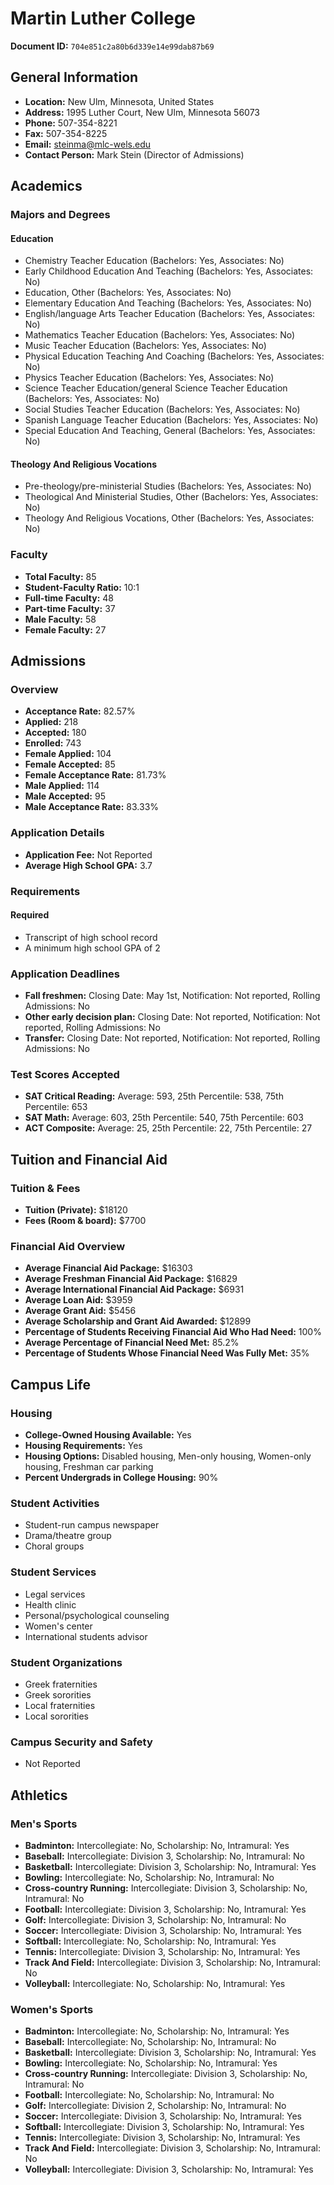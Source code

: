 # Martin Luther College

**Document ID:** `704e851c2a80b6d339e14e99dab87b69`

## General Information

- **Location:** New Ulm, Minnesota, United States
- **Address:** 1995 Luther Court, New Ulm, Minnesota 56073
- **Phone:** 507-354-8221
- **Fax:** 507-354-8225
- **Email:** steinma@mlc-wels.edu
- **Contact Person:** Mark Stein (Director of Admissions)

## Academics

### Majors and Degrees

#### Education

- Chemistry Teacher Education (Bachelors: Yes, Associates: No)
- Early Childhood Education And Teaching (Bachelors: Yes, Associates: No)
- Education, Other (Bachelors: Yes, Associates: No)
- Elementary Education And Teaching (Bachelors: Yes, Associates: No)
- English/language Arts Teacher Education (Bachelors: Yes, Associates: No)
- Mathematics Teacher Education (Bachelors: Yes, Associates: No)
- Music Teacher Education (Bachelors: Yes, Associates: No)
- Physical Education Teaching And Coaching (Bachelors: Yes, Associates: No)
- Physics Teacher Education (Bachelors: Yes, Associates: No)
- Science Teacher Education/general Science Teacher Education (Bachelors: Yes, Associates: No)
- Social Studies Teacher Education (Bachelors: Yes, Associates: No)
- Spanish Language Teacher Education (Bachelors: Yes, Associates: No)
- Special Education And Teaching, General (Bachelors: Yes, Associates: No)

#### Theology And Religious Vocations

- Pre-theology/pre-ministerial Studies (Bachelors: Yes, Associates: No)
- Theological And Ministerial Studies, Other (Bachelors: Yes, Associates: No)
- Theology And Religious Vocations, Other (Bachelors: Yes, Associates: No)

### Faculty

- **Total Faculty:** 85
- **Student-Faculty Ratio:** 10:1
- **Full-time Faculty:** 48
- **Part-time Faculty:** 37
- **Male Faculty:** 58
- **Female Faculty:** 27

## Admissions

### Overview

- **Acceptance Rate:** 82.57%
- **Applied:** 218
- **Accepted:** 180
- **Enrolled:** 743
- **Female Applied:** 104
- **Female Accepted:** 85
- **Female Acceptance Rate:** 81.73%
- **Male Applied:** 114
- **Male Accepted:** 95
- **Male Acceptance Rate:** 83.33%

### Application Details

- **Application Fee:** Not Reported
- **Average High School GPA:** 3.7

### Requirements

#### Required

- Transcript of high school record
- A minimum high school GPA of 2

### Application Deadlines

- **Fall freshmen:** Closing Date: May 1st, Notification: Not reported, Rolling Admissions: No
- **Other early decision plan:** Closing Date: Not reported, Notification: Not reported, Rolling Admissions: No
- **Transfer:** Closing Date: Not reported, Notification: Not reported, Rolling Admissions: No

### Test Scores Accepted

- **SAT Critical Reading:** Average: 593, 25th Percentile: 538, 75th Percentile: 653
- **SAT Math:** Average: 603, 25th Percentile: 540, 75th Percentile: 603
- **ACT Composite:** Average: 25, 25th Percentile: 22, 75th Percentile: 27

## Tuition and Financial Aid

### Tuition & Fees

- **Tuition (Private):** $18120
- **Fees (Room & board):** $7700

### Financial Aid Overview

- **Average Financial Aid Package:** $16303
- **Average Freshman Financial Aid Package:** $16829
- **Average International Financial Aid Package:** $6931
- **Average Loan Aid:** $3959
- **Average Grant Aid:** $5456
- **Average Scholarship and Grant Aid Awarded:** $12899
- **Percentage of Students Receiving Financial Aid Who Had Need:** 100%
- **Average Percentage of Financial Need Met:** 85.2%
- **Percentage of Students Whose Financial Need Was Fully Met:** 35%

## Campus Life

### Housing

- **College-Owned Housing Available:** Yes
- **Housing Requirements:** Yes
- **Housing Options:** Disabled housing, Men-only housing, Women-only housing, Freshman car parking
- **Percent Undergrads in College Housing:** 90%

### Student Activities

- Student-run campus newspaper
- Drama/theatre group
- Choral groups

### Student Services

- Legal services
- Health clinic
- Personal/psychological counseling
- Women's center
- International students advisor

### Student Organizations

- Greek fraternities
- Greek sororities
- Local fraternities
- Local sororities

### Campus Security and Safety

- Not Reported

## Athletics

### Men's Sports

- **Badminton:** Intercollegiate: No, Scholarship: No, Intramural: Yes
- **Baseball:** Intercollegiate: Division 3, Scholarship: No, Intramural: No
- **Basketball:** Intercollegiate: Division 3, Scholarship: No, Intramural: Yes
- **Bowling:** Intercollegiate: No, Scholarship: No, Intramural: No
- **Cross-country Running:** Intercollegiate: Division 3, Scholarship: No, Intramural: No
- **Football:** Intercollegiate: Division 3, Scholarship: No, Intramural: Yes
- **Golf:** Intercollegiate: Division 3, Scholarship: No, Intramural: No
- **Soccer:** Intercollegiate: Division 3, Scholarship: No, Intramural: Yes
- **Softball:** Intercollegiate: No, Scholarship: No, Intramural: Yes
- **Tennis:** Intercollegiate: Division 3, Scholarship: No, Intramural: Yes
- **Track And Field:** Intercollegiate: Division 3, Scholarship: No, Intramural: No
- **Volleyball:** Intercollegiate: No, Scholarship: No, Intramural: Yes

### Women's Sports

- **Badminton:** Intercollegiate: No, Scholarship: No, Intramural: Yes
- **Baseball:** Intercollegiate: No, Scholarship: No, Intramural: No
- **Basketball:** Intercollegiate: Division 3, Scholarship: No, Intramural: Yes
- **Bowling:** Intercollegiate: No, Scholarship: No, Intramural: Yes
- **Cross-country Running:** Intercollegiate: Division 3, Scholarship: No, Intramural: No
- **Football:** Intercollegiate: No, Scholarship: No, Intramural: No
- **Golf:** Intercollegiate: Division 2, Scholarship: No, Intramural: No
- **Soccer:** Intercollegiate: Division 3, Scholarship: No, Intramural: Yes
- **Softball:** Intercollegiate: Division 3, Scholarship: No, Intramural: Yes
- **Tennis:** Intercollegiate: Division 3, Scholarship: No, Intramural: Yes
- **Track And Field:** Intercollegiate: Division 3, Scholarship: No, Intramural: No
- **Volleyball:** Intercollegiate: Division 3, Scholarship: No, Intramural: Yes
